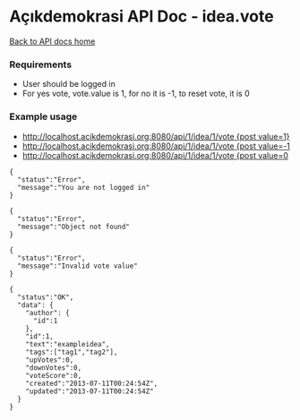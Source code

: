 # Açıkdemokrasi API Doc - idea.vote

[Back to API docs home](Home)

### Requirements
- User should be logged in
- For yes vote, vote.value is 1, for no it is -1, to reset vote, it is 0

### Example usage

- [http://localhost.acikdemokrasi.org:8080/api/1/idea/1/vote {post value=1}](http://localhost.acikdemokrasi.org:8080/api/1/idea/1/vote)
- [http://localhost.acikdemokrasi.org:8080/api/1/idea/1/vote {post value=-1](http://localhost.acikdemokrasi.org:8080/api/1/idea/1/vote/-1)
- [http://localhost.acikdemokrasi.org:8080/api/1/idea/1/vote {post value=0](http://localhost.acikdemokrasi.org:8080/api/1/idea/1/vote/0)

```
{
  "status":"Error",
  "message":"You are not logged in"
}
```
```
{
  "status":"Error",
  "message":"Object not found"
}
```
```
{
  "status":"Error",
  "message":"Invalid vote value"
}
```
```
{
  "status":"OK",
  "data": {
    "author": {
      "id":1
    },
    "id":1,
    "text":"exampleidea",
    "tags":["tag1","tag2"],
    "upVotes":0,
    "downVotes":0,
    "voteScore":0,
    "created":"2013-07-11T00:24:54Z",
    "updated":"2013-07-11T00:24:54Z"
  }
}
```